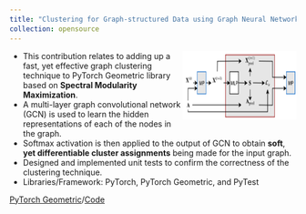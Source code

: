 ```yaml
---
title: "Clustering for Graph-structured Data using Graph Neural Networks"
collection: opensource
---
```


<img align="right" src="../files/pool.PNG" width=200px height=120px>

- This contribution relates to adding up a fast, yet effective graph clustering technique to PyTorch Geometric library
based on **Spectral Modularity Maximization**.
- A multi-layer graph convolutional network (GCN) is used to learn the hidden representations of each of the nodes
in the graph.
- Softmax activation is then applied to the output of GCN to obtain **soft**, **yet differentiable cluster assignments**
being made for the input graph.
- Designed and implemented unit tests to confirm the correctness of the clustering technique.
- Libraries/Framework: PyTorch, PyTorch Geometric, and PyTest

[PyTorch Geometric](https://pytorch-geometric.readthedocs.io/en/latest/generated/torch_geometric.nn.dense.DMoNPooling.html#torch_geometric.nn.dense.DMoNPooling)/[Code](https://github.com/fork123aniket/Graph-Clustering-using-Graph-Neural-Networks-from-scratch)
